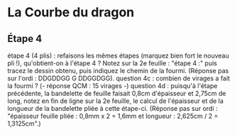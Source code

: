# La Courbe du dragon

## Étape 4

étape 4 (4 plis) : refaisons les mêmes étapes (marquez bien fort le nouveau pli !), qu'obtient-on à l'étape 4 ? Notez sur la 2e feuille : "étape 4 :" puis tracez le dessin obtenu, puis indiquez le chemin de la fourmi. (Réponse pas sur l'ordi : DDGDDGG G DDGGDGG).
question 4c : combien de virages a fait la fourmi ? (- réponse QCM : 15 virages -)
question 4d : puisqu'à l'étape précédente, la bandelette de feuille faisait 0,8cm d'épaisseur et 2,75cm de long, notez en fin de ligne sur la 2e feuille, le calcul de l'épaisseur et de la longueur de la bandelette pliée à cette étape-ci. (Réponse pas sur ordi : "épaisseur feuille pliée : 0,8mm x 2 = 1,6mm et longueur : 2,625cm / 2 = 1,3125cm".)
